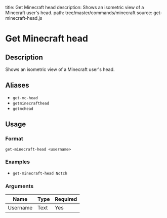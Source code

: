 title: Get Minecraft head
description: Shows an isometric view of a Minecraft user's head.
path: tree/master/commands/minecraft
source: get-minecraft-head.js

# Get Minecraft head

## Description

Shows an isometric view of a Minecraft user's head.

## Aliases

* `get-mc-head`
* `getminecrafthead`
* `getmchead`

## Usage

### Format

`get-minecraft-head <username>`

### Examples

* `get-minecraft-head Notch`

### Arguments

| Name     | Type   | Required |
|----------|--------|----------|
| Username | Text | Yes      |
